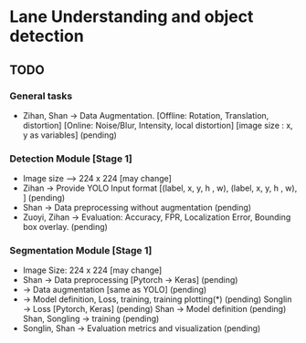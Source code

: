 # Lane Understanding and object detection

## TODO

### General tasks

- Zihan, Shan -> Data Augmentation.  [Offline: Rotation, Translation,  distortion] [Online: Noise/Blur, Intensity, local distortion] [image size : x, y as variables]  (pending)

### Detection Module [Stage 1]

- Image size —> 224 x 224 [may change]  
- Zihan -> Provide YOLO Input format [(label, x, y, h , w), (label, x, y, h , w), ]  (pending)
- Shan -> Data preprocessing without augmentation  (pending)
- Zuoyi, Zihan ->  Evaluation: Accuracy, FPR, Localization Error, Bounding box overlay.  (pending)


### Segmentation Module [Stage 1]

- Image Size: 224 x 224 [may change]
- Shan -> Data preprocessing [Pytorch -> Keras]  (pending)
- -> Data augmentation [same as YOLO]  (pending)
- -> Model definition, Loss, training, training plotting(*)  (pending)
		Songlin -> Loss [Pytorch, Keras]  (pending)
		Shan -> Model definition  (pending)
		Shan, Songling -> training  (pending)
- Songlin, Shan -> Evaluation metrics and visualization  (pending)
